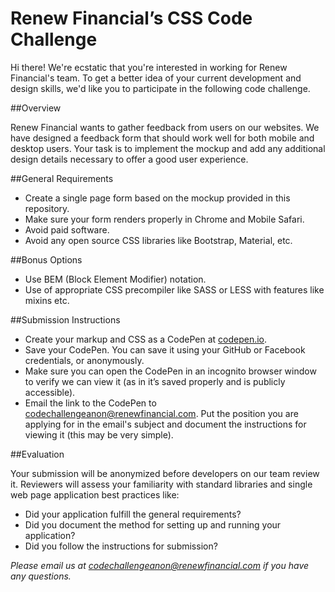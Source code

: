 Renew Financial’s CSS Code Challenge
====================================

  Hi there! We're ecstatic that you're interested in working for Renew Financial's team. To get a better idea of your current development and design skills, we'd like you to participate in the following code challenge.

##Overview
  
  Renew Financial wants to gather feedback from users on our websites. We have designed a feedback form that should work well for both mobile and desktop users. Your task is to implement the mockup and add any additional design details necessary to offer a good user experience.
  
##General Requirements

* Create a single page form based on the mockup provided in this repository.
* Make sure your form renders properly in Chrome and Mobile Safari.
* Avoid paid software.
* Avoid any open source CSS libraries like Bootstrap, Material, etc.

##Bonus Options

* Use BEM (Block Element Modifier) notation.
* Use of appropriate CSS precompiler like SASS or LESS with features like mixins etc.

##Submission Instructions

* Create your markup and CSS as a CodePen at [codepen.io]().
* Save your CodePen. You can save it using your GitHub or Facebook credentials, or anonymously.
* Make sure you can open the CodePen in an incognito browser window to verify we can view it (as in it’s saved properly and is publicly accessible).
* Email the link to the CodePen to codechallengeanon@renewfinancial.com. Put the position you are applying for in the email's subject and document the instructions for viewing it (this may be very simple).

##Evaluation

  Your submission will be anonymized before developers on our team review it. Reviewers will assess your familiarity with standard libraries and single web page application best practices like:

* Did your application fulfill the general requirements?
* Did you document the method for setting up and running your application?
* Did you follow the instructions for submission?

_Please email us at codechallengeanon@renewfinancial.com if you have any questions._
